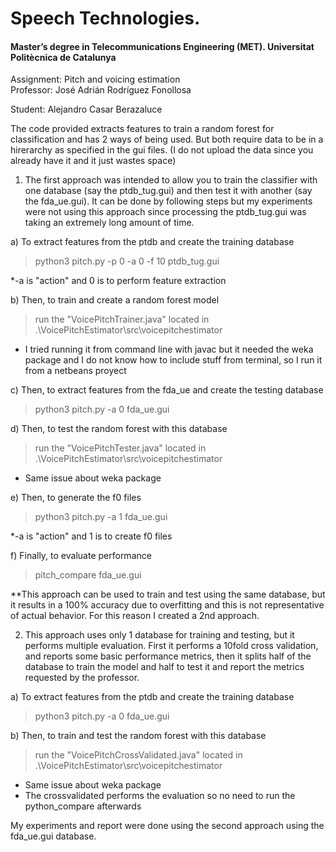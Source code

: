 # Speech Technologies. #
#### Master’s degree in Telecommunications Engineering (MET). Universitat Politècnica de Catalunya ####

Assignment: Pitch and voicing estimation  
Professor: José Adrián Rodríguez Fonollosa

Student: Alejandro Casar Berazaluce

The code provided extracts features to train a random forest for classification and has 2 ways of being used. But both require data to be in a hirerarchy as specified in the gui files. (I do not upload the data since you already have it and it just wastes space)
1. The first approach was intended to allow you to train the classifier with one database (say the ptdb_tug.gui) and then test it with another (say the fda_ue.gui). It can be done by following steps but my experiments were not using this approach since processing the ptdb_tug.gui was taking an extremely long amount of time.

a) To extract features from the ptdb and create the training database
> python3 pitch.py -p 0 -a 0 -f 10 ptdb_tug.gui

*-a is "action" and 0 is to perform feature extraction

b) Then, to train and create a random forest model
>run the "VoicePitchTrainer.java" located in .\VoicePitchEstimator\src\voicepitchestimator 
* I tried running it from command line with javac but it needed the weka package and I do not know how to include stuff from terminal, so I run it from a netbeans proyect

c) Then, to extract features from the fda_ue and create the testing database
> python3 pitch.py -a 0 fda_ue.gui

d) Then, to test the random forest with this database
>run the "VoicePitchTester.java" located in .\VoicePitchEstimator\src\voicepitchestimator 
* Same issue about weka package

e) Then, to generate the f0 files
> python3 pitch.py -a 1 fda_ue.gui

*-a is "action" and 1 is to create f0 files

f) Finally, to evaluate performance
> pitch_compare fda_ue.gui

**This approach can be used to train and test using the same database, but it results in a 100% accuracy due to overfitting and this is not representative of actual behavior. For this reason I created a 2nd approach.

2. This approach uses only 1 database for training and testing, but it performs multiple evaluation. First it performs a 10fold cross validation, and reports some basic performance metrics, then it splits half of the database to train the model and half to test it and report the metrics requested by the professor.

a) To extract features from the ptdb and create the training database
> python3 pitch.py -a 0 fda_ue.gui

b) Then, to train and test the random forest with this database
>run the "VoicePitchCrossValidated.java" located in .\VoicePitchEstimator\src\voicepitchestimator 
* Same issue about weka package
* The crossvalidated performs the evaluation so no need to run the python_compare afterwards

My experiments and report were done using the second approach using the fda_ue.gui database.
